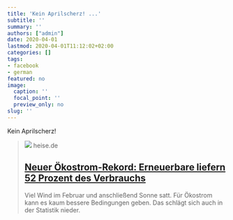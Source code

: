 ```yaml
---
title: 'Kein Aprilscherz! ...'
subtitle: ''
summary: ''
authors: ["admin"]
date: 2020-04-01
lastmod: 2020-04-01T11:12:02+02:00
categories: []
tags:
- facebook
- german
featured: no
image:
  caption: ''
  focal_point: ''
  preview_only: no
slug: ''
---
```

Kein Aprilscherz!
> [![](https://heise.cloudimg.io/bound/1200x1200/q85.png-lossy-85.webp-lossy-85.foil1/_www-heise-de_/imgs/18/2/8/7/1/7/6/9/shutterstock_1454940068-0721cd8d1aca58ee.jpeg)](https://www.heise.de/newsticker/meldung/Neuer-Oekostrom-Rekord-Erneuerbare-liefern-52-Prozent-des-Verbrauchs-4694360.html)
> heise.de
> ## [Neuer Ökostrom-Rekord: Erneuerbare liefern 52 Prozent des Verbrauchs](https://www.heise.de/newsticker/meldung/Neuer-Oekostrom-Rekord-Erneuerbare-liefern-52-Prozent-des-Verbrauchs-4694360.html)
>
>Viel Wind im Februar und anschließend Sonne satt. Für Ökostrom kann es kaum bessere Bedingungen geben. Das schlägt sich auch in der Statistik nieder.



